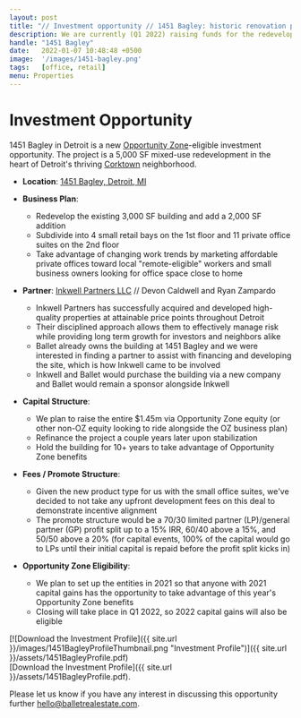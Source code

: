 ```yaml
---
layout: post
title: "// Investment opportunity // 1451 Bagley: historic renovation plus new addition"
description: We are currently (Q1 2022) raising funds for the redevelopment and expansion of an 1860s building into a mixed-use retail and office destination.
handle: "1451 Bagley"
date:   2022-01-07 10:48:48 +0500
image:  '/images/1451-bagley.png'
tags:   [office, retail]
menu: Properties
---
```


# Investment Opportunity

1451 Bagley in Detroit is a new [Opportunity Zone](https://www.irs.gov/credits-deductions/businesses/opportunity-zones)-eligible investment opportunity. The project is a 5,000 SF mixed-use redevelopment in the heart of Detroit's thriving [Corktown](https://en.wikipedia.org/wiki/Corktown,_Detroit) neighborhood.

* **Location**:  [1451 Bagley, Detroit, MI](https://goo.gl/maps/bGCL7dq9d6Ya1k3bA)

* **Business Plan**:
  * Redevelop the existing 3,000 SF building and add a 2,000 SF addition
  * Subdivide into 4 small retail bays on the 1st floor and 11 private office suites on the 2nd floor
  * Take advantage of changing work trends by marketing affordable private offices toward local "remote-eligible" workers and small business owners looking for office space close to home

* **Partner**: [Inkwell Partners LLC](https://www.inkwelldev.com/) // Devon Caldwell and Ryan Zampardo
	* Inkwell Partners has successfully acquired and developed high-quality properties at attainable price points throughout Detroit
    * Their disciplined approach allows them to effectively manage risk while providing long term growth for investors and neighbors alike
	* Ballet already owns the building at 1451 Bagley and we were interested in finding a partner to assist with financing and developing the site, which is how Inkwell came to be involved
	* Inkwell and Ballet would purchase the building via a new company and Ballet would remain a sponsor alongside Inkwell

* **Capital Structure**:
	* We plan to raise the entire $1.45m via Opportunity Zone equity (or other non-OZ equity looking to ride alongside the OZ business plan)
	* Refinance the project a couple years later upon stabilization
	* Hold the building for 10+ years to take advantage of Opportunity Zone benefits

* **Fees / Promote Structure**:
	* Given the new product type for us with the small office suites, we've decided to not take any upfront development fees on this deal to demonstrate incentive alignment
	* The promote structure would be a 70/30 limited partner (LP)/general partner (GP) profit split up to a 15% IRR, 60/40 above a 15%, and 50/50 above a 20% (for capital events, 100% of the capital would go to LPs until their initial capital is repaid before the profit split kicks in)
	
* **Opportunity Zone Eligibility**:
	* We plan to set up the entities in 2021 so that anyone with 2021 capital gains has the opportunity to take advantage of this year's Opportunity Zone benefits
	* Closing will take place in Q1 2022, so 2022 capital gains will also be eligible
	
[![Download the Investment Profile]({{ site.url }}/images/1451BagleyProfileThumbnail.png "Investment Profile")]({{ site.url }}/assets/1451BagleyProfile.pdf)  
[Download the Investment Profile]({{ site.url }}/assets/1451BagleyProfile.pdf). 

Please let us know if you have any interest in discussing this opportunity further [hello@balletrealestate.com](mailto:hello@balletrealestate.com).
